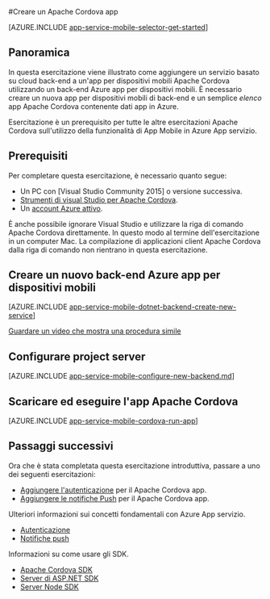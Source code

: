 <properties
    pageTitle="Creare un'app Cordova in App per dispositivi mobili Azure App servizio | Microsoft Azure"
    description="Seguire questa esercitazione per iniziare a utilizzare back-end Azure app per dispositivi mobili per lo sviluppo di Apache Cordova"
    services="app-service\mobile"
    documentationCenter="javascript"
    authors="adrianhall"
    manager="erikre"
    editor=""
    tags=""
    keywords="cordova, client mobile, javascript," />

<tags
    ms.service="app-service-mobile"
    ms.workload="na"
    ms.tgt_pltfrm="mobile-html"
    ms.devlang="javascript"
    ms.topic="hero-article"
    ms.date="10/01/2016"
    ms.author="adrianha"/>

#<a name="create-an-apache-cordova-app"></a>Creare un Apache Cordova app

[AZURE.INCLUDE [app-service-mobile-selector-get-started](../../includes/app-service-mobile-selector-get-started.md)]

## <a name="overview"></a>Panoramica

In questa esercitazione viene illustrato come aggiungere un servizio basato su cloud back-end a un'app per dispositivi mobili Apache Cordova utilizzando un back-end Azure app per dispositivi mobili.  È necessario creare un nuova app per dispositivi mobili di back-end e un semplice _elenco_ app Apache Cordova contenente dati app in Azure.

Esercitazione è un prerequisito per tutte le altre esercitazioni Apache Cordova sull'utilizzo della funzionalità di App Mobile in Azure App servizio.

## <a name="prerequisites"></a>Prerequisiti

Per completare questa esercitazione, è necessario quanto segue:

* Un PC con [Visual Studio Community 2015] o versione successiva.
* [Strumenti di visual Studio per Apache Cordova].
* Un [account Azure attivo](https://azure.microsoft.com/pricing/free-trial/).

È anche possibile ignorare Visual Studio e utilizzare la riga di comando Apache Cordova direttamente.  In questo modo al termine dell'esercitazione in un computer Mac.  La compilazione di applicazioni client Apache Cordova dalla riga di comando non rientrano in questa esercitazione.

## <a name="create-a-new-azure-mobile-app-backend"></a>Creare un nuovo back-end Azure app per dispositivi mobili

[AZURE.INCLUDE [app-service-mobile-dotnet-backend-create-new-service](../../includes/app-service-mobile-dotnet-backend-create-new-service.md)]

[Guardare un video che mostra una procedura simile](https://channel9.msdn.com/series/Azure-connected-services-with-Cordova/Azure-connected-services-task-1-Create-an-Azure-Mobile-App)

## <a name="configure-the-server-project"></a>Configurare project server

[AZURE.INCLUDE [app-service-mobile-configure-new-backend.md](../../includes/app-service-mobile-configure-new-backend.md)]

## <a name="download-and-run-the-apache-cordova-app"></a>Scaricare ed eseguire l'app Apache Cordova

[AZURE.INCLUDE [app-service-mobile-cordova-run-app](../../includes/app-service-mobile-cordova-run-app.md)]

## <a name="next-steps"></a>Passaggi successivi

Ora che è stata completata questa esercitazione introduttiva, passare a uno dei seguenti esercitazioni:

* [Aggiungere l'autenticazione] per il Apache Cordova app.
* [Aggiungere le notifiche Push] per il Apache Cordova app.

Ulteriori informazioni sui concetti fondamentali con Azure App servizio.

* [Autenticazione]
* [Notifiche push]

Informazioni su come usare gli SDK.

* [Apache Cordova SDK]
* [Server di ASP.NET SDK]
* [Server Node SDK]

<!-- Images. -->

<!-- URLs -->
[Azure portal]: https://portal.azure.com/
[Community di Visual Studio 2015]: http://www.visualstudio.com/
[Strumenti di Visual Studio per Apache Cordova]: https://www.visualstudio.com/en-us/features/cordova-vs.aspx
[Aggiungere l'autenticazione]: app-service-mobile-cordova-get-started-users.md
[Aggiungere le notifiche Push]: app-service-mobile-cordova-get-started-push.md
[Autenticazione]: app-service-mobile-auth.md
[Notifiche push]: ../notification-hubs/notification-hubs-push-notification-overview.md
[Apache Cordova SDK]: app-service-mobile-cordova-how-to-use-client-library.md
[Server di ASP.NET SDK]: app-service-mobile-dotnet-backend-how-to-use-server-sdk.md
[Server Node SDK]: app-service-mobile-node-backend-how-to-use-server-sdk.md

